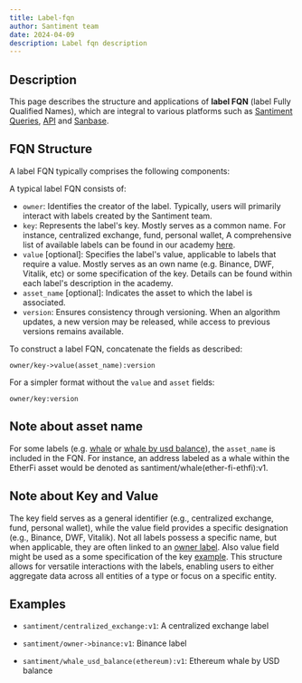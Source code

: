 ```yaml
---
title: Label-fqn
author: Santiment team
date: 2024-04-09
description: Label fqn description
---
```


## Description

This page describes the structure and applications of **label FQN** (label Fully Qualified Names), which are integral to various platforms such as [Santiment Queries](/santiment-queries), [API](/sanapi) and [Sanbase](/sanbase).


## FQN Structure

A label FQN typically comprises the following components:

A typical label FQN consists of:
- `owner`: Identifies the creator of the label. Typically, users will primarily interact with labels created by the Santiment team.
- `key`: Represents the label's key. Mostly serves as a common name. For instance, centralized exchange, fund, personal wallet, A comprehensive list of available labels can be found in our academy 
[here](/labels).
- `value` \[optional\]: Specifies the label's value, applicable to labels that require a value. Mostly serves as an own name (e.g. Binance, DWF, Vitalik, etc) or some specification of the key. Details can be found within each label's description in the academy.
- `asset_name` \[optional\]: Indicates the asset to which the label is associated.
- `version`: Ensures consistency through versioning. When an algorithm updates, a new version may be released, while access to previous versions remains available.

To construct a label FQN, concatenate the fields as described:

`owner/key->value(asset_name):version`

For a simpler format without the `value` and `asset` fields:

`owner/key:version`


## Note about asset name

For some labels (e.g. [whale](/labels/whale) or [whale by usd balance](/labels/whale-usd-balance)), the `asset_name` is included in the FQN. For instance, an address labeled as a whale within the EtherFi asset would be denoted as santiment/whale(ether-fi-ethfi):v1.


## Note about Key and Value

The key field serves as a general identifier (e.g., centralized exchange, fund, personal wallet), while the value field provides a specific designation (e.g., Binance, DWF, Vitalik). Not all labels possess a specific name, but when applicable, they are often linked to an [owner label](/labels/owner). Also value field might be used as a some specification of the key [example](/labels/nft-trader-threshold). This structure allows for versatile interactions with the labels, enabling users to either aggregate data across all entities of a type or focus on a specific entity.


## Examples

- `santiment/centralized_exchange:v1`: A centralized exchange label

- `santiment/owner->binance:v1`: Binance label

- `santiment/whale_usd_balance(ethereum):v1`: Ethereum whale by USD balance
